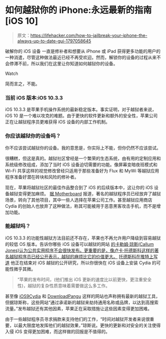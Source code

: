 # 如何越狱你的 iPhone:永远最新的指南[iOS 10]

> 原文：<https://lifehacker.com/how-to-jailbreak-your-iphone-the-always-up-to-date-gui-1797058645>

破解你的 iOS 设备 一直是修补者和想要从 iPhone 或 iPad 获得更多功能的用户的一种消遣，尽管这种做法最近已经不再受欢迎。然而，解锁你的设备的过程从来不会停滞不前，所以我们在这里让你知道如何越狱你的设备。

Watch

简而言之，不能。

### 当前 iOS 版本:iOS 10.3.3

iOS 10.3.3 是苹果手机操作系统的最新稳定版本。事实证明，对于越狱者来说，iOS 10 是一个难以攻克的难题。由于更快的软件更新和额外的安全性，苹果公司正在让越狱程序员更难获得 iOS 设备的内部工作机制。

### 你应该越狱你的设备吗？

你不应该尝试越狱你的设备。我的意思是，你实际上不能，但你仍然不应该尝试。

很糟糕，但这是真的。越狱社区曾经是一个繁荣的生态系统，由有用的定制应用和系统级修改组成，添加了当时 iOS 设备迫切需要的功能。像屏幕变暗夜班模式和 Wi-Fi 共享这样的视觉修改曾经只适用于那些准备好为 Flux 和 MyWi 等越狱应用程序准备好潜在砖块和风险的修补者。

现在，苹果将越狱社区的最佳作品整合到了 iOS 的后续版本中，这让你的 iOS 设备越狱变得更加麻烦。 [据 Motherboard](https://motherboard.vice.com/en_us/article/8xa4ka/iphone-jailbreak-life-death-legacy) 报道，著名的越狱程序员已经放弃了越狱场景，转向了其他项目，其中一些人选择在苹果公司工作。甚至越狱应用商店 Cydia 的创始人也放弃了这种做法，称其可能被用于恶意黑客攻击手机，而不是增加功能。

### 能越狱吗？

iOS 10.3.3 的功能性越狱方法目前还不存在，苹果也不再允许用户降级到容易越狱的较低 OS 版本。告诉你哪些 iOS 设备可以越狱的网站 [的卡勒姆·琼斯(Callum Jones)认为公共实用程序不会很快发布。更重要的是，像卢卡·托德斯科这样的著名越狱程序员已经公开表示，越狱的麻烦比它的价值更大。](https://canijailbreak.com/) [托德斯科在推特上写道](https://twitter.com/qwertyoruiopz/status/823293730857820160) 他正在结束对 iOS 越狱的公开研究，所以你很快在 iOS 设备上安装 Cydia 的可能性微乎其微。

> “苹果的发布时间，(他们推出 iOS 更新的速度比以前更快，更注重安全性)，越狱的复杂性质意味着需要做这么多工作。

甚至像 [iOS9Cydia](http://www.ios9cydia.com/ios-10-3-3-download.html) 和 [DownloadPangu](http://www.downloadpangu.org/ios-10-3-3-jailbreak.html) 这样的网站也声称拥有最新的越狱工具，但据琼斯称，这些网站“通过承诺新的越狱来劫持通用名称或品牌，以达到高搜索流量。”发布越狱还有其他因素，苹果正在采取措施让这些因素变得更加困难。

由于一些越狱程序员寻求捐款来支持他们的工作，“时间对越狱开发者来说很重要，以最大限度地发挥他们的越狱效果，”琼斯说。更快的更新和对安全的关注使得入侵 iOS 变得更加困难，而这样做的回报是不值得的。